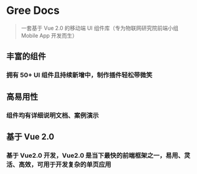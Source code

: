# Gree Docs

> 一套基于 Vue 2.0 的移动端 UI 组件库（专为物联网研究院前端小组 Mobile App 开发而生）

## 丰富的组件

### 拥有 50+ UI 组件且持续新增中，制作插件轻松带微笑

## 高易用性

### 组件均有详细说明文档、案例演示

## 基于 Vue 2.0

### 基于 Vue2.0 开发，Vue2.0 是当下最快的前端框架之一，易用、灵活、高效，可用于开发复杂的单页应用
